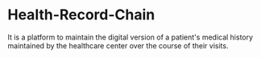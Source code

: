 # Health-Record-Chain
It is a platform to maintain the digital version of a patient's medical history maintained by the healthcare center over the course of their visits.
